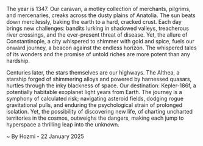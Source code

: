 
The year is 1347.  Our caravan, a motley collection of merchants, pilgrims, and mercenaries, creaks across the dusty plains of Anatolia.  The sun beats down mercilessly, baking the earth to a hard, cracked crust.  Each day brings new challenges: bandits lurking in shadowed valleys, treacherous river crossings, and the ever-present threat of disease. Yet, the allure of Constantinople, a city whispered to shimmer with gold and spice, fuels our onward journey, a beacon against the endless horizon.  The whispered tales of its wonders and the promise of untold riches are more potent than any hardship.

Centuries later, the stars themselves are our highways.  The Althea, a starship forged of shimmering alloys and powered by harnessed quasars, hurtles through the inky blackness of space.  Our destination: Kepler-186f, a potentially habitable exoplanet light years from Earth.  The journey is a symphony of calculated risk; navigating asteroid fields, dodging rogue gravitational pulls, and enduring the psychological strain of prolonged isolation. Yet, the possibility of discovering new life, of charting uncharted territories in the cosmos, outweighs the dangers, making each jump to hyperspace a thrilling leap into the unknown.

~ By Hozmi - 22 January 2025
